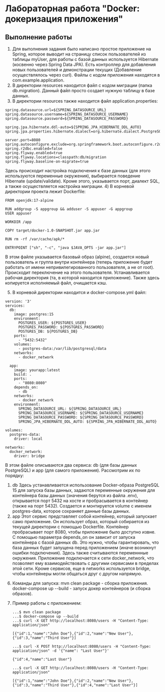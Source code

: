 # Лабораторная работа "Docker: докеризация приложения"

## Выполнение работы

1) Для выполнения задания было написано простое приложение на Spring, которое выводит на страницу список пользователей из таблицы myUser, для работы с базой
данных используется Hibernate (косвенно через Spring Data JPA). Есть контроллер для добавления новых пользователей и демонстрации текущих (Добавление осуществлялось через curl). 
Файлы с кодом приложения находятся в com.example.application. 
2) В директории resources находится файл с кодом миграции (папка db.migration). Данный файл просто создает нужную таблицу в базе данных.
3) В директории resources также находится файл application.properties:
```
spring.datasource.url=${SPRING_DATASOURCE_URL}
spring.datasource.username=${SPRING_DATASOURCE_USERNAME}
spring.datasource.password=${SPRING_DATASOURCE_PASSWORD}

spring.jpa.hibernate.ddl-auto=${SPRING_JPA_HIBERNATE_DDL_AUTO}
spring.jpa.properties.hibernate.dialect=org.hibernate.dialect.PostgreSQLDialect

server.port=8080
spring.autoconfigure.exclude=org.springframework.boot.autoconfigure.r2dbc.R2dbcDataAutoConfiguration
spring.r2dbc.enabled=false
spring.flyway.enabled=true
spring.flyway.locations=classpath:db/migration
spring.flyway.baseline-on-migrate=true
```
Здесь происходит настройка подключения к базе данных (для этого используются переменные окружения), выбирается поведение Hibernate (update/validate). Кроме этого, указывается порт,
диалект SQL, а также осуществляется настройка миграции.
4) В корневой директории проекта лежит Dockerfile:
```
FROM openjdk:17-alpine

RUN addgroup -S appgroup && adduser -S appuser -G appgroup
USER appuser

WORKDIR /app

COPY target/docker-1.0-SNAPSHOT.jar app.jar

RUN rm -rf /var/cache/apk/*

ENTRYPOINT ["sh", "-c", "java $JAVA_OPTS -jar app.jar"]
```
В этом файле указывается базовый образ (alpine), создается новый пользователь и группа внутри контейнера (теперь приложение будет работать от имени 
непривилегированного пользователя, а не от root). Происходит переключение на этого пользователя. Устанавливается рабочая директория (та, в которой находится приложение).
Также здесь копируется исполняемый файл, очищается кэш.

5) В корневой директории находится и docker-compose.yml файл:
```
version: '3'
services:
  db:
    image: postgres:15
    environment:
      POSTGRES_USER: ${POSTGRES_USER}
      POSTGRES_PASSWORD: ${POSTGRES_PASSWORD}
      POSTGRES_DB: ${POSTGRES_DB}
    ports:
      - "5432:5432"
    volumes:
      - postgres-data:/var/lib/postgresql/data
    networks:
      - docker_network

  app:
    image: yourapp:latest
    build: .
    ports:
      - "8080:8080"
    depends_on:
      - db
    networks:
      - docker_network
    environment:
      SPRING_DATASOURCE_URL: ${SPRING_DATASOURCE_URL}
      SPRING_DATASOURCE_USERNAME: ${SPRING_DATASOURCE_USERNAME}
      SPRING_DATASOURCE_PASSWORD: ${SPRING_DATASOURCE_PASSWORD}
      SPRING_JPA_HIBERNATE_DDL_AUTO: ${SPRING_JPA_HIBERNATE_DDL_AUTO}

volumes:
  postgres-data:
    driver: local

networks:
  docker_network:
    driver: bridge
```
В этом файле описываются два сервиса: db (для базы данных PostgreSQL) и app (для самого приложения).
Рассмотрим их по порядку:
1. db
   Здесь устанавливается использование Docker-образа PostgreSQL 15 для запуска базы данных, задаются переменные окружения для
   контейнера базы данных (значения берутся из файла .env), открывается порт 5432 на хосте и пробрасывается в контейнер (также на порт 5432).
   Создается и монтируется volume с именем postgres-data, которое сохраняет данные базы данных.
2. app
   Этот сервис представляет собой контейнер, который запускает само приложение. Он использует образ,
   который собирается из текущей директории с помощью Dockerfile. Контейнер пробрасывает порт 8080,
   чтобы приложение было доступно извне. С помощью параметра depends_on он зависит от запуска контейнера с базой данных db.
   Это нужно, чтобы гарантировать, что база данных будет запущена перед приложением (иначе возникнут ошибки подключения).
   Здесь также считываются переменнные окружения. Приложение подключается к сети docker_network, что позволяет ему взаимодействовать с
   другими сервисами в пределах этой сети.
Кроме сервисов, еще в networks используется bridge, чтобы контейнеры могли общаться друг с другом напрямую.

6) Команды для запуска:
    mvn clean package - сборка приложения.
    docker-compose up --build - запуск докер контейнеров (и сборка образов).

7) Пример работы с приложением:
   ```
   ...$ mvn clean package
   ...$ docker-compose up --build
   ...$ curl -X GET http://localhost:8080/users -H "Content-Type: application/json"
 
   [{"id":1,"name":"John Doe"},{"id":2,"name":"New User"},{"id":3,"name":"Third User"}]

   ...$ curl -X POST http://localhost:8080/users -H "Content-Type: application/json" -d '{"name": "Last User"}'

   {"id":4,"name":"Last User"}

   ...$ curl -X GET http://localhost:8080/users -H "Content-Type: application/json"

   [{"id":1,"name":"John Doe"},{"id":2,"name":"New User"},{"id":3,"name":"Third User"},{"id":4,"name":"Last User"}]
   ```

